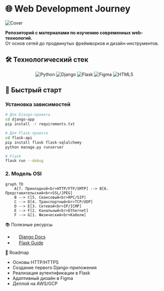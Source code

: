 # 🌐 Web Development Journey

![Cover](https://placehold.co/1200x400/1e3a8a/white?text=Web+Tech+Stack\ndjango+flask+figma+python)

**Репозиторий с материалами по изучению современных web-технологий.**  
От основ сетей до продвинутых фреймворков и дизайн-инструментов.

## 🛠️ Технологический стек

<p align="center">
  <img src="https://img.shields.io/badge/Python-3776AB?logo=python&logoColor=white" alt="Python">
  <img src="https://img.shields.io/badge/Django-092E20?logo=django&logoColor=white" alt="Django">
  <img src="https://img.shields.io/badge/Flask-000000?logo=flask&logoColor=white" alt="Flask">
  <img src="https://img.shields.io/badge/Figma-F24E1E?logo=figma&logoColor=white" alt="Figma">
  <img src="https://img.shields.io/badge/HTML5-E34F26?logo=html5&logoColor=white" alt="HTML5">
</p>

## 🚀 Быстрый старт

### Установка зависимостей
```bash
# Для Django-проекта
cd django-app
pip install -r requirements.txt

# Для Flask-проекта
cd flask-api
pip install flask flask-sqlalchemy
python manage.py runserver

# Flask
flask run --debug
```

### 2. Модель OSI
```mermaid
graph TD
    A[7. Прикладной<br>HTTP/FTP/SMTP] --> B[6. Представительский<br>SSL/JPEG]
    B --> C[5. Сеансовый<br>RPC/SIP]
    C --> D[4. Транспортный<br>TCP/UDP]
    D --> E[3. Сетевой<br>IP/ICMP]
    E --> F[2. Канальный<br>Ethernet]
    F --> G[1. Физический<br>Кабели]
```
📚 Полезные ресурсы
- <img src="https://cdn-icons-png.flaticon.com/512/919/919852.png" width="16"> [Django Docs](https://docs.djangoproject.com)
- <img src="https://simpleicons.org/icons/flask.svg" width="16"> [Flask Guide](https://flask.palletsprojects.com)

🎯 Roadmap
- Основы HTTP/HTTPS
- Создание первого Django-приложения
- Реализация аутентификации в Flask
- Адаптивный дизайн в Figma
- Деплой на AWS/GCP
